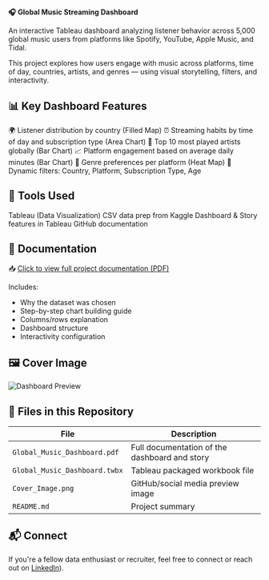 **🎧 Global Music Streaming Dashboard**

An interactive Tableau dashboard analyzing listener behavior across 5,000 global music users from platforms like Spotify, YouTube, Apple Music, and Tidal.

This project explores how users engage with music across platforms, time of day, countries, artists, and genres — using visual storytelling, filters, and interactivity.

## 📊 Key Dashboard Features

🌍 Listener distribution by country (Filled Map)
⏰ Streaming habits by time of day and subscription type (Area Chart)
🎤 Top 10 most played artists globally (Bar Chart)
📈 Platform engagement based on average daily minutes (Bar Chart)
🎵 Genre preferences per platform (Heat Map)
🔁 Dynamic filters: Country, Platform, Subscription Type, Age

## 🧰 Tools Used

Tableau (Data Visualization)
CSV data prep from Kaggle
Dashboard & Story features in Tableau
GitHub documentation

## 📄 Documentation

📥 [Click to view full project documentation (PDF)](Global_Music_Dashboard.pdf)

Includes:
- Why the dataset was chosen  
- Step-by-step chart building guide  
- Columns/rows explanation  
- Dashboard structure  
- Interactivity configuration

## 🖼️ Cover Image

![Dashboard Preview](Cover_Image.png)

## 📂 Files in this Repository

| File | Description |
|------|-------------|
| `Global_Music_Dashboard.pdf` | Full documentation of the dashboard and story |
| `Global_Music_Dashboard.twbx` | Tableau packaged workbook file |
| `Cover_Image.png` | GitHub/social media preview image |
| `README.md` | Project summary |

## 📬 Connect

If you're a fellow data enthusiast or recruiter, feel free to connect or reach out on [LinkedIn](https://www.linkedin.com/in/nithusha-bandari-a87b27198/)).
